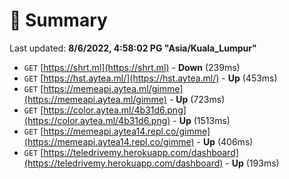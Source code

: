 # 📖 Summary
Last updated: **8/6/2022, 4:58:02 PG "Asia/Kuala_Lumpur"**

- `GET` [https://shrt.ml](https://shrt.ml) - **Down** (239ms)
- `GET` [https://hst.aytea.ml/](https://hst.aytea.ml/) - **Up** (453ms)
- `GET` [https://memeapi.aytea.ml/gimme](https://memeapi.aytea.ml/gimme) - **Up** (723ms)
- `GET` [https://color.aytea.ml/4b31d6.png](https://color.aytea.ml/4b31d6.png) - **Up** (1513ms)
- `GET` [https://memeapi.aytea14.repl.co/gimme](https://memeapi.aytea14.repl.co/gimme) - **Up** (406ms)
- `GET` [https://teledrivemy.herokuapp.com/dashboard](https://teledrivemy.herokuapp.com/dashboard) - **Up** (193ms)

